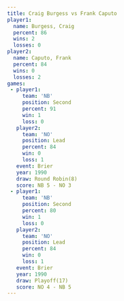 ```yaml
---
title: Craig Burgess vs Frank Caputo
player1:              
  name: Burgess, Craig
  percent: 86         
  wins: 2             
  losses: 0           
player2:              
  name: Caputo, Frank 
  percent: 84         
  wins: 0             
  losses: 2           
games:
 - player1:          
     team: 'NB'      
     position: Second
     percent: 91     
     win: 1          
     loss: 0         
   player2:        
     team: 'NO'    
     position: Lead
     percent: 84   
     win: 0        
     loss: 1       
   event: Brier        
   year: 1990          
   draw: Round Robin(8)
   score: NB 5 - NO 3  
 - player1:          
     team: 'NB'      
     position: Second
     percent: 80     
     win: 1          
     loss: 0         
   player2:        
     team: 'NO'    
     position: Lead
     percent: 84   
     win: 0        
     loss: 1       
   event: Brier      
   year: 1990        
   draw: Playoff(17) 
   score: NO 4 - NB 5
---
```

